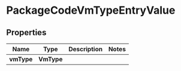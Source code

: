 

# PackageCodeVmTypeEntryValue


## Properties

| Name | Type | Description | Notes |
|------------ | ------------- | ------------- | -------------|
|**vmType** | **VmType** |  |  |



